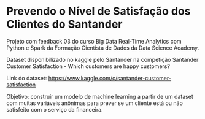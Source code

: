 # Prevendo o Nível de Satisfação dos Clientes do Santander

Projeto com feedback 03 do curso Big Data Real-Time Analytics com Python e Spark da Formação Cientista de Dados da Data Science Academy.

Dataset disponibilizado no kaggle pelo Santander na competição Santander Customer Satisfaction - Which customers are happy customers?

Link do dataset: https://www.kaggle.com/c/santander-customer-satisfaction

Objetivo: construir um modelo de machine learning a partir de um dataset com muitas variáveis anônimas para prever se um cliente está ou não satisfeito com o serviço da financeira.
